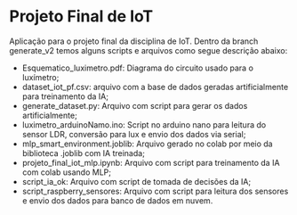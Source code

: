 # Projeto Final de IoT

Aplicação para o projeto final da disciplina de IoT.
Dentro da branch generate_v2 temos alguns scripts e arquivos como segue descrição abaixo:

- Esquematico_luximetro.pdf: Diagrama do circuito usado para o luxímetro;
- dataset_iot_pf.csv: arquivo com a base de dados geradas artificialmente para treinamento da IA;
- generate_dataset.py: Arquivo com script para gerar os dados artificialmente;
- luximetro_arduinoNamo.ino: Script no arduino nano para leitura do sensor LDR, conversão para lux e envio dos dados via serial;
- mlp_smart_environment.joblib: Arquivo gerado no colab por meio da biblioteca .joblib com IA treinada;
- projeto_final_iot_mlp.ipynb: Arquivo com script para treinamento da IA com colab usando MLP;
- script_ia_ok: Arquivo com script de tomada de decisões da IA;
- script_raspberry_sensores: Arquivo com script para leitura dos sensores e envio dos dados para banco de dados em nuvem.

